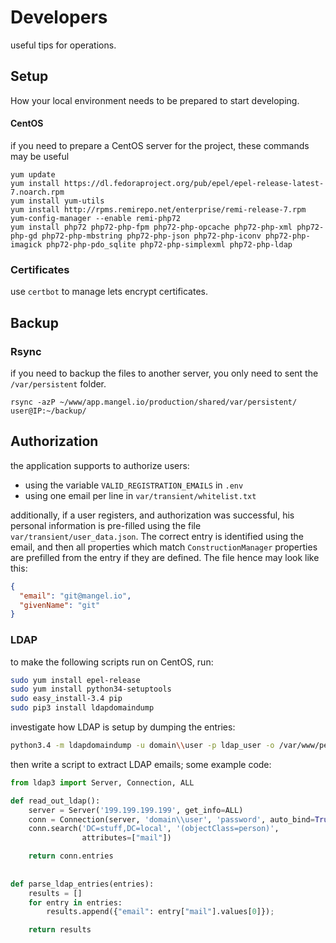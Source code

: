# Developers
useful tips for operations.

## Setup

How your local environment needs to be prepared to start developing.

#### CentOS
if you need to prepare a CentOS server for the project, these commands may be useful
```
yum update
yum install https://dl.fedoraproject.org/pub/epel/epel-release-latest-7.noarch.rpm
yum install yum-utils
yum install http://rpms.remirepo.net/enterprise/remi-release-7.rpm
yum-config-manager --enable remi-php72
yum install php72 php72-php-fpm php72-php-opcache php72-php-xml php72-php-gd php72-php-mbstring php72-php-json php72-php-iconv php72-php-imagick php72-php-pdo_sqlite php72-php-simplexml php72-php-ldap
```

### Certificates
use `certbot` to manage lets encrypt certificates.

## Backup

### Rsync

if you need to backup the files to another server, you only need to sent the `/var/persistent` folder. 
```
rsync -azP ~/www/app.mangel.io/production/shared/var/persistent/ user@IP:~/backup/
```

## Authorization

the application supports to authorize users:
 
- using the variable `VALID_REGISTRATION_EMAILS` in `.env`
- using one email per line in `var/transient/whitelist.txt`
 
additionally, if a user registers, and authorization was successful, 
his personal information is pre-filled using the file `var/transient/user_data.json`.
The correct entry is identified using the email, and then all properties which match `ConstructionManager` properties 
are prefilled from the entry if they are defined. The file hence may look like this:

```json
{
  "email": "git@mangel.io",
  "givenName": "git"
}
```


### LDAP

to make the following scripts run on CentOS, run:

```bash
sudo yum install epel-release
sudo yum install python34-setuptools
sudo easy_install-3.4 pip
sudo pip3 install ldapdomaindump
```

investigate how LDAP is setup by dumping the entries:

```bash
python3.4 -m ldapdomaindump -u domain\\user -p ldap_user -o /var/www/pendenzen/supporting/ --no-html --no-grep 199.199.199.199
```

then write a script to extract LDAP emails; some example code: 

```python
from ldap3 import Server, Connection, ALL

def read_out_ldap():
    server = Server('199.199.199.199', get_info=ALL)
    conn = Connection(server, 'domain\\user', 'password', auto_bind=True)
    conn.search('DC=stuff,DC=local', '(objectClass=person)',
                attributes=["mail"])

    return conn.entries
    
   
def parse_ldap_entries(entries):
    results = []
    for entry in entries:
        results.append({"email": entry["mail"].values[0]});

    return results

```